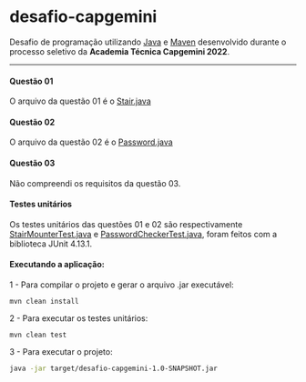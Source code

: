 # desafio-capgemini

Desafio de programação utilizando [Java](https://github.com/topics/java) e [Maven](https://github.com/topics/maven) desenvolvido durante o processo seletivo da **Academia Técnica Capgemini 2022**.

---

#### Questão 01

O arquivo da questão 01 é o [Stair.java](src/main/java/io/github/marcoantoniossilva/questao01/Stair.java)

#### Questão 02

O arquivo da questão 02 é o [Password.java](src/main/java/io/github/marcoantoniossilva/questao02/Password.java)

#### Questão 03

Não compreendi os requisitos da questão 03.

#### Testes unitários

Os testes unitários das questões 01 e 02 são respectivamente [StairMounterTest.java](src/test/java/io/github/marcoantoniossilva/questao01/StairMounterTest.java) e [PasswordCheckerTest.java](src/test/java/io/github/marcoantoniossilva/questao02/PasswordCheckerTest.java), foram feitos com a biblioteca JUnit 4.13.1.

#### Executando a aplicação:

1 - Para compilar o projeto e gerar o arquivo .jar executável:

```Maven
mvn clean install
```

2 - Para executar os testes unitários:

```Maven
mvn clean test
```

3 - Para executar o projeto:

```Bash
java -jar target/desafio-capgemini-1.0-SNAPSHOT.jar
```
